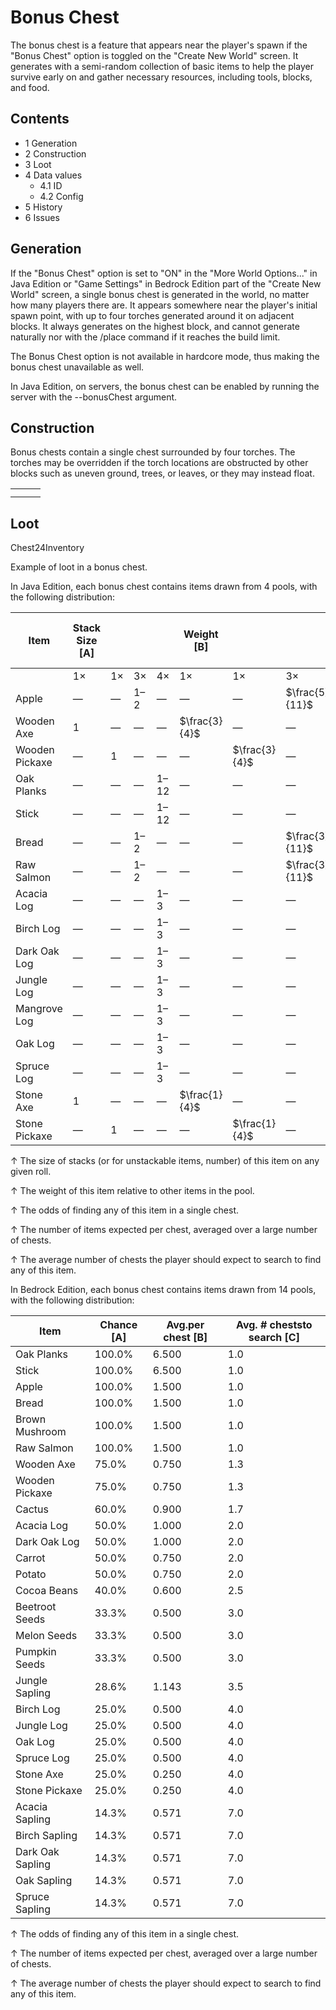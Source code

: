 # Bonus Chest
The bonus chest is a feature that appears near the player's spawn if the "Bonus Chest" option is toggled on the "Create New World" screen. It generates with a semi-random collection of basic items to help the player survive early on and gather necessary resources, including tools, blocks, and food.

## Contents
- 1 Generation
- 2 Construction
- 3 Loot
- 4 Data values
	- 4.1 ID
	- 4.2 Config
- 5 History
- 6 Issues

## Generation
If the "Bonus Chest" option is set to "ON" in the "More World Options..." in Java Edition or "Game Settings" in Bedrock Edition part of the "Create New World" screen, a single bonus chest is generated in the world, no matter how many players there are. It appears somewhere near the player's initial spawn point, with up to four torches generated around it on adjacent blocks. It always generates on the highest block, and cannot generate naturally nor with the /place command if it reaches the build limit.

The Bonus Chest option is not available in hardcore mode, thus making the bonus chest unavailable as well.

In Java Edition, on servers, the bonus chest can be enabled by running the server with the --bonusChest argument.

## Construction
Bonus chests contain a single chest surrounded by four torches. The torches may be overridden if the torch locations are obstructed by other blocks such as uneven ground, trees, or leaves, or they may instead float.

|  |  |  |
|--|--|--|
|  |  |  |
|  |  |  |

## Loot



Chest24Inventory

Example of loot in a bonus chest.


In Java Edition, each bonus chest contains  items drawn from 4 pools,  with the following distribution: 

| Item           | Stack Size  [A] |    |     |      | Weight   [B]  |               |                |                 | Chance   [C] | Avg.per chest   [D] | Avg. # cheststo search   [E] |
|----------------|-----------------|----|-----|------|---------------|---------------|----------------|-----------------|--------------|---------------------|------------------------------|
|                | 1×              | 1× | 3×  | 4×   | 1×            | 1×            | 3×             | 4×              |              |                     |                              |
| Apple          | —               | —  | 1–2 | —    | —             | —             | $\frac{5}{11}$ | —               | 83.8%        | 2.045               | 1.2                          |
| Wooden Axe     | 1               | —  | —   | —    | $\frac{3}{4}$ | —             | —              | —               | 75.0%        | 0.750               | 1.3                          |
| Wooden Pickaxe | —               | 1  | —   | —    | —             | $\frac{3}{4}$ | —              | —               | 75.0%        | 0.750               | 1.3                          |
| Oak Planks     | —               | —  | —   | 1–12 | —             | —             | —              | $\frac{10}{41}$ | 67.3%        | 6.341               | 1.5                          |
| Stick          | —               | —  | —   | 1–12 | —             | —             | —              | $\frac{10}{41}$ | 67.3%        | 6.341               | 1.5                          |
| Bread          | —               | —  | 1–2 | —    | —             | —             | $\frac{3}{11}$ | —               | 61.5%        | 1.227               | 1.6                          |
| Raw Salmon     | —               | —  | 1–2 | —    | —             | —             | $\frac{3}{11}$ | —               | 61.5%        | 1.227               | 1.6                          |
| Acacia Log     | —               | —  | —   | 1–3  | —             | —             | —              | $\frac{3}{41}$  | 26.2%        | 0.585               | 3.8                          |
| Birch Log      | —               | —  | —   | 1–3  | —             | —             | —              | $\frac{3}{41}$  | 26.2%        | 0.585               | 3.8                          |
| Dark Oak Log   | —               | —  | —   | 1–3  | —             | —             | —              | $\frac{3}{41}$  | 26.2%        | 0.585               | 3.8                          |
| Jungle Log     | —               | —  | —   | 1–3  | —             | —             | —              | $\frac{3}{41}$  | 26.2%        | 0.585               | 3.8                          |
| Mangrove Log   | —               | —  | —   | 1–3  | —             | —             | —              | $\frac{3}{41}$  | 26.2%        | 0.585               | 3.8                          |
| Oak Log        | —               | —  | —   | 1–3  | —             | —             | —              | $\frac{3}{41}$  | 26.2%        | 0.585               | 3.8                          |
| Spruce Log     | —               | —  | —   | 1–3  | —             | —             | —              | $\frac{3}{41}$  | 26.2%        | 0.585               | 3.8                          |
| Stone Axe      | 1               | —  | —   | —    | $\frac{1}{4}$ | —             | —              | —               | 25.0%        | 0.250               | 4.0                          |
| Stone Pickaxe  | —               | 1  | —   | —    | —             | $\frac{1}{4}$ | —              | —               | 25.0%        | 0.250               | 4.0                          |



↑ The size of stacks (or for unstackable items, number) of this item on any given roll.

↑ The weight of this item relative to other items in the pool.

↑ The odds of finding any of this item in a single chest.

↑ The number of items expected per chest, averaged over a large number of chests.

↑ The average number of chests the player should expect to search to find any of this item.



In Bedrock Edition, each bonus chest contains  items drawn from 14 pools,  with the following distribution: 

| Item             | Chance   [A] | Avg.per chest   [B] | Avg. # cheststo search   [C] |
|------------------|--------------|---------------------|------------------------------|
| Oak Planks       | 100.0%       | 6.500               | 1.0                          |
| Stick            | 100.0%       | 6.500               | 1.0                          |
| Apple            | 100.0%       | 1.500               | 1.0                          |
| Bread            | 100.0%       | 1.500               | 1.0                          |
| Brown Mushroom   | 100.0%       | 1.500               | 1.0                          |
| Raw Salmon       | 100.0%       | 1.500               | 1.0                          |
| Wooden Axe       | 75.0%        | 0.750               | 1.3                          |
| Wooden Pickaxe   | 75.0%        | 0.750               | 1.3                          |
| Cactus           | 60.0%        | 0.900               | 1.7                          |
| Acacia Log       | 50.0%        | 1.000               | 2.0                          |
| Dark Oak Log     | 50.0%        | 1.000               | 2.0                          |
| Carrot           | 50.0%        | 0.750               | 2.0                          |
| Potato           | 50.0%        | 0.750               | 2.0                          |
| Cocoa Beans      | 40.0%        | 0.600               | 2.5                          |
| Beetroot Seeds   | 33.3%        | 0.500               | 3.0                          |
| Melon Seeds      | 33.3%        | 0.500               | 3.0                          |
| Pumpkin Seeds    | 33.3%        | 0.500               | 3.0                          |
| Jungle Sapling   | 28.6%        | 1.143               | 3.5                          |
| Birch Log        | 25.0%        | 0.500               | 4.0                          |
| Jungle Log       | 25.0%        | 0.500               | 4.0                          |
| Oak Log          | 25.0%        | 0.500               | 4.0                          |
| Spruce Log       | 25.0%        | 0.500               | 4.0                          |
| Stone Axe        | 25.0%        | 0.250               | 4.0                          |
| Stone Pickaxe    | 25.0%        | 0.250               | 4.0                          |
| Acacia Sapling   | 14.3%        | 0.571               | 7.0                          |
| Birch Sapling    | 14.3%        | 0.571               | 7.0                          |
| Dark Oak Sapling | 14.3%        | 0.571               | 7.0                          |
| Oak Sapling      | 14.3%        | 0.571               | 7.0                          |
| Spruce Sapling   | 14.3%        | 0.571               | 7.0                          |



↑ The odds of finding any of this item in a single chest.

↑ The number of items expected per chest, averaged over a large number of chests.

↑ The average number of chests the player should expect to search to find any of this item.



